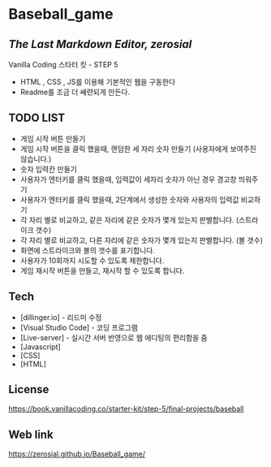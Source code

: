 # Baseball_game

## _The Last Markdown Editor, zerosial_

Vanilla Coding 스타터 킷 - STEP 5

- HTML , CSS , JS를 이용해 기본적인 웹을 구동한다
- Readme를 조금 더 쌔련되게 만든다.

## TODO LIST

- 게임 시작 버튼 만들기
- 게임 시작 버튼을 클릭 했을때, 랜덤한 세 자리 숫자 만들기 (사용자에게 보여주진 않습니다.)
- 숫자 입력칸 만들기
- 사용자가 엔터키를 클릭 했을때, 입력값이 세자리 숫자가 아닌 경우 경고창 띄워주기
- 사용자가 엔터키를 클릭 했을때, 2단계에서 생성한 숫자와 사용자의 입력값 비교하기
- 각 자리 별로 비교하고, 같은 자리에 같은 숫자가 몇개 있는지 판별합니다. (스트라이크 갯수)
- 각 자리 별로 비교하고, 다른 자리에 같은 숫자가 몇개 있는지 판별합니다. (볼 갯수)
- 화면에 스트라이크와 볼의 갯수를 표기합니다.
- 사용자가 10회까지 시도할 수 있도록 제한합니다.
- 게임 재시작 버튼을 만들고, 재시작 할 수 있도록 합니다.

## Tech

- [dillinger.io] - 리드미 수정
- [Visual Studio Code] - 코딩 프로그램
- [Live-server] - 실시간 서버 반영으로 웹 에디팅의 편리함을 줌
- [Javascript]
- [CSS]
- [HTML]

## License

https://book.vanillacoding.co/starter-kit/step-5/final-projects/baseball

## Web link

https://zerosial.github.io/Baseball_game/
